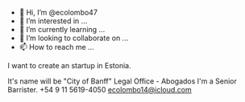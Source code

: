 - 👋 Hi, I’m @ecolombo47
- 👀 I’m interested in ...
- 🌱 I’m currently learning ...
- 💞️ I’m looking to collaborate on ...
- 📫 How to reach me ...

<!---
ecolombo47/ecolombo47 is a ✨ special ✨ repository because its `README.md` (this file) appears on your GitHub profile.
You can click the Preview link to take a look at your changes.
---> I want to create an startup in Estonia.
It's name will be "City of Banff" Legal Office - Abogados
I'm a Senior Barrister.
+54 9 11 5619-4050
ecolombo14@icloud.com
